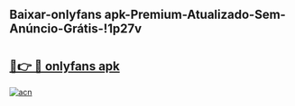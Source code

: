 
## Baixar-onlyfans apk-Premium-Atualizado-Sem-Anúncio-Grátis-!1p27v

# <h2><a href="https://andorid.site?title=onlyfans_apk&ref=27">🔗👉 🔴 onlyfans apk</a></h2>

[![acn](https://github.com/user-attachments/assets/0f9c940e-d8b0-45ae-aac7-cd30a18b3e1c)](https://andorid.site?title=onlyfans_apk&ref=27)

